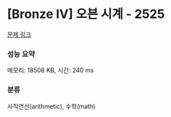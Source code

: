# [Bronze IV] 오븐 시계 - 2525 

[문제 링크](https://www.acmicpc.net/problem/2525) 

### 성능 요약

메모리: 18508 KB, 시간: 240 ms

### 분류

사칙연산(arithmetic), 수학(math)

